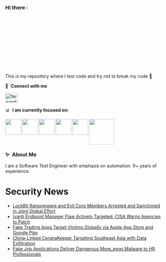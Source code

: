 ### Hi there <a href="https://www.gautamkrishnar.com/"><img src="https://media.giphy.com/media/hvRJCLFzcasrR4ia7z/giphy.gif" width="5%"></a>
This is my repository where I test code and try not to break my code :rofl:

🔗 &nbsp;**Connect with me**
<p align="left">
<a href="https://linkedin.com/in/fernandorlcruz" target="blank"><img align="center" src="https://raw.githubusercontent.com/rahuldkjain/github-profile-readme-generator/master/src/images/icons/Social/linked-in-alt.svg" alt="fernando cruz" height="30" width="40" /></a>
  
📊 &nbsp;**I am currently focused on:**

<img align="left" width='50' height='50' src="https://cdn.jsdelivr.net/gh/devicons/devicon/icons/python/python-original-wordmark.svg" />
<img align="left" width='50' height='50' src="https://cdn.jsdelivr.net/gh/devicons/devicon/icons/csharp/csharp-original.svg" />
<img align="left" width='50' height='50' src="https://cdn.jsdelivr.net/gh/devicons/devicon/icons/jenkins/jenkins-original.svg" />
<img align="left" width='50' height='50' src="https://specflow.org/wp-content/uploads/2021/05/SpecFlow-Icon.png" />
<img align="left" width='50' height='50' src="https://www.svgrepo.com/show/306098/githubactions.svg" />
<img width='80' height='80' src="https://cdn2.vectorstock.com/i/1000x1000/64/81/security-testing-concept-icon-safety-audit-key-vector-29166481.jpg" />
          
          
  
### ✨&nbsp; About Me

I am a Software Test Engineer with emphasis on automation. 9+ years of experience.

# Security News
<!-- BLOG-POST-LIST:START -->
- [LockBit Ransomware and Evil Corp Members Arrested and Sanctioned in Joint Global Effort](https://thehackernews.com/2024/10/lockbit-ransomware-and-evil-corp.html)
- [Ivanti Endpoint Manager Flaw Actively Targeted, CISA Warns Agencies to Patch](https://thehackernews.com/2024/10/ivanti-endpoint-manager-flaw-actively.html)
- [Fake Trading Apps Target Victims Globally via Apple App Store and Google Play](https://thehackernews.com/2024/10/fake-trading-apps-target-victims.html)
- [China-Linked CeranaKeeper Targeting Southeast Asia with Data Exfiltration](https://thehackernews.com/2024/10/china-linked-ceranakeeper-targeting.html)
- [Fake Job Applications Deliver Dangerous More_eggs Malware to HR Professionals](https://thehackernews.com/2024/10/fake-job-applications-deliver-dangerous.html)
<!-- BLOG-POST-LIST:END -->
